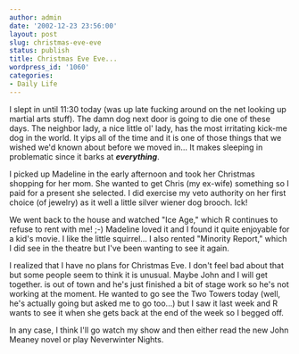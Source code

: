 ```yaml
---
author: admin
date: '2002-12-23 23:56:00'
layout: post
slug: christmas-eve-eve
status: publish
title: Christmas Eve Eve...
wordpress_id: '1060'
categories:
- Daily Life
---
```

I slept in until 11:30 today (was up late fucking around on the net looking up martial arts stuff). The damn dog next door is going to die one of these days. The neighbor lady, a nice little ol' lady, has the most irritating kick-me dog in the world. It yips all of the time and it is one of those things that we wished we'd known about before we moved in... It makes sleeping in problematic since it barks at <strong><em>everything</em></strong>.

I picked up Madeline in the early afternoon and took her Christmas shopping for her mom. She wanted to get Chris (my ex-wife) something so I paid for a present she selected. I did exercise my veto authority on her first choice (of jewelry) as it well a little silver wiener dog brooch. Ick!

We went back to the house and watched "Ice Age," which R continues to refuse to rent with me! ;-) Madeline loved it and I found it quite enjoyable for a kid's movie. I like the little squirrel... I also rented "Minority Report," which I did see in the theatre but I've been wanting to see it again.

I realized that I have no plans for Christmas Eve. I don't feel bad about that but some people seem to think it is unusual. Maybe John and I will get together. is out of town and he&apos;s just finished a bit of stage work so he's not working at the moment. He wanted to go see the Two Towers today (well, he's actually going but asked me to go too...) but I saw it last week and R wants to see it when she gets back at the end of the week so I begged off.

In any case, I think I'll go watch my show and then either read the new John Meaney novel or play Neverwinter Nights.
